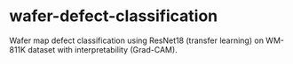 # wafer-defect-classification
Wafer map defect classification using ResNet18 (transfer learning) on WM-811K dataset with interpretability (Grad-CAM).

